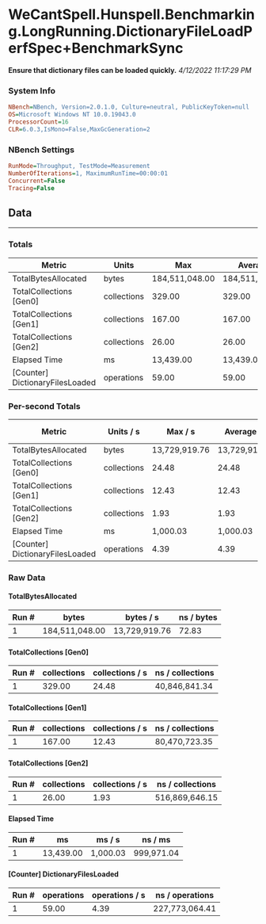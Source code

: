 ﻿# WeCantSpell.Hunspell.Benchmarking.LongRunning.DictionaryFileLoadPerfSpec+BenchmarkSync
__Ensure that dictionary files can be loaded quickly.__
_4/12/2022 11:17:29 PM_
### System Info
```ini
NBench=NBench, Version=2.0.1.0, Culture=neutral, PublicKeyToken=null
OS=Microsoft Windows NT 10.0.19043.0
ProcessorCount=16
CLR=6.0.3,IsMono=False,MaxGcGeneration=2
```

### NBench Settings
```ini
RunMode=Throughput, TestMode=Measurement
NumberOfIterations=1, MaximumRunTime=00:00:01
Concurrent=False
Tracing=False
```

## Data
-------------------

### Totals
|          Metric |           Units |             Max |         Average |             Min |          StdDev |
|---------------- |---------------- |---------------- |---------------- |---------------- |---------------- |
|TotalBytesAllocated |           bytes |  184,511,048.00 |  184,511,048.00 |  184,511,048.00 |            0.00 |
|TotalCollections [Gen0] |     collections |          329.00 |          329.00 |          329.00 |            0.00 |
|TotalCollections [Gen1] |     collections |          167.00 |          167.00 |          167.00 |            0.00 |
|TotalCollections [Gen2] |     collections |           26.00 |           26.00 |           26.00 |            0.00 |
|    Elapsed Time |              ms |       13,439.00 |       13,439.00 |       13,439.00 |            0.00 |
|[Counter] DictionaryFilesLoaded |      operations |           59.00 |           59.00 |           59.00 |            0.00 |

### Per-second Totals
|          Metric |       Units / s |         Max / s |     Average / s |         Min / s |      StdDev / s |
|---------------- |---------------- |---------------- |---------------- |---------------- |---------------- |
|TotalBytesAllocated |           bytes |   13,729,919.76 |   13,729,919.76 |   13,729,919.76 |            0.00 |
|TotalCollections [Gen0] |     collections |           24.48 |           24.48 |           24.48 |            0.00 |
|TotalCollections [Gen1] |     collections |           12.43 |           12.43 |           12.43 |            0.00 |
|TotalCollections [Gen2] |     collections |            1.93 |            1.93 |            1.93 |            0.00 |
|    Elapsed Time |              ms |        1,000.03 |        1,000.03 |        1,000.03 |            0.00 |
|[Counter] DictionaryFilesLoaded |      operations |            4.39 |            4.39 |            4.39 |            0.00 |

### Raw Data
#### TotalBytesAllocated
|           Run # |           bytes |       bytes / s |      ns / bytes |
|---------------- |---------------- |---------------- |---------------- |
|               1 |  184,511,048.00 |   13,729,919.76 |           72.83 |

#### TotalCollections [Gen0]
|           Run # |     collections | collections / s |ns / collections |
|---------------- |---------------- |---------------- |---------------- |
|               1 |          329.00 |           24.48 |   40,846,841.34 |

#### TotalCollections [Gen1]
|           Run # |     collections | collections / s |ns / collections |
|---------------- |---------------- |---------------- |---------------- |
|               1 |          167.00 |           12.43 |   80,470,723.35 |

#### TotalCollections [Gen2]
|           Run # |     collections | collections / s |ns / collections |
|---------------- |---------------- |---------------- |---------------- |
|               1 |           26.00 |            1.93 |  516,869,646.15 |

#### Elapsed Time
|           Run # |              ms |          ms / s |         ns / ms |
|---------------- |---------------- |---------------- |---------------- |
|               1 |       13,439.00 |        1,000.03 |      999,971.04 |

#### [Counter] DictionaryFilesLoaded
|           Run # |      operations |  operations / s | ns / operations |
|---------------- |---------------- |---------------- |---------------- |
|               1 |           59.00 |            4.39 |  227,773,064.41 |


